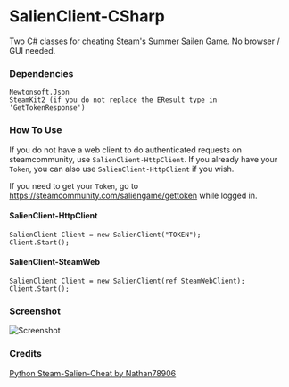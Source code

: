 # SalienClient-CSharp

Two C# classes for cheating Steam's Summer Sailen Game.  No browser / GUI needed.

### Dependencies
```
Newtonsoft.Json
SteamKit2 (if you do not replace the EResult type in 'GetTokenResponse')
```

### How To Use

If you do not have a web client to do authenticated requests on steamcommunity, use `SalienClient-HttpClient`. If you already have your `Token`, you can also use `SalienClient-HttpClient` if you wish.

If you need to get your `Token`, go to https://steamcommunity.com/saliengame/gettoken while logged in.

#### SalienClient-HttpClient
```
SalienClient Client = new SalienClient("TOKEN");
Client.Start();
```

#### SalienClient-SteamWeb
```
SalienClient Client = new SalienClient(ref SteamWebClient);
Client.Start();
```

### Screenshot

![Screenshot](https://i.imgur.com/qaWueUc.png)

### Credits
[Python Steam-Salien-Cheat by Nathan78906](https://github.com/nathan78906/steam-salien-cheat)
